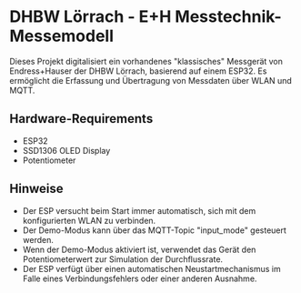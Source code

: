 # DHBW Lörrach - E+H Messtechnik-Messemodell
Dieses Projekt digitalisiert ein vorhandenes "klassisches" Messgerät von Endress+Hauser der DHBW Lörrach, basierend auf einem ESP32. Es ermöglicht die Erfassung und Übertragung von Messdaten über WLAN und MQTT.

## Hardware-Requirements
- ESP32
- SSD1306 OLED Display
- Potentiometer
  
## Hinweise
- Der ESP versucht beim Start immer automatisch, sich mit dem konfigurierten WLAN zu verbinden.
- Der Demo-Modus kann über das MQTT-Topic "input_mode" gesteuert werden.
- Wenn der Demo-Modus aktiviert ist, verwendet das Gerät den Potentiometerwert zur Simulation der Durchflussrate.
- Der ESP verfügt über einen automatischen Neustartmechanismus im Falle eines Verbindungsfehlers oder einer anderen Ausnahme.
